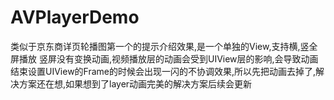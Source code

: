 # AVPlayerDemo
类似于京东商详页轮播图第一个的提示介绍效果,是一个单独的View,支持横,竖全屏播放
竖屏没有变换动画,视频播放层的动画会受到UIView层的影响,会导致动画结束设置UIView的Frame的时候会出现一闪的不协调效果,所以先把动画去掉了,解决方案还在想,如果想到了layer动画完美的解决方案后续会更新
